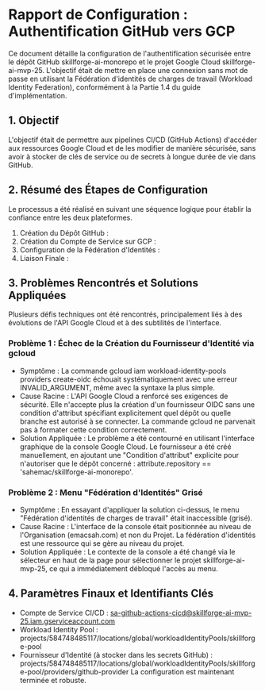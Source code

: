 # Rapport de Configuration : Authentification GitHub vers GCP

Ce document détaille la configuration de l'authentification sécurisée entre le dépôt GitHub skillforge-ai-monorepo et le projet Google Cloud skillforge-ai-mvp-25. L'objectif était de mettre en place une connexion sans mot de passe en utilisant la Fédération d'identités de charges de travail (Workload Identity Federation), conformément à la Partie 1.4 du guide d'implémentation.

## 1. Objectif

L'objectif était de permettre aux pipelines CI/CD (GitHub Actions) d'accéder aux ressources Google Cloud et de les modifier de manière sécurisée, sans avoir à stocker de clés de service ou de secrets à longue durée de vie dans GitHub.

## 2. Résumé des Étapes de Configuration

Le processus a été réalisé en suivant une séquence logique pour établir la confiance entre les deux plateformes.

1. Création du Dépôt GitHub :
1. Création du Compte de Service sur GCP :
1. Configuration de la Fédération d'Identités :
1. Liaison Finale :
## 3. Problèmes Rencontrés et Solutions Appliquées

Plusieurs défis techniques ont été rencontrés, principalement liés à des évolutions de l'API Google Cloud et à des subtilités de l'interface.

### Problème 1 : Échec de la Création du Fournisseur d'Identité via gcloud

- Symptôme : La commande gcloud iam workload-identity-pools providers create-oidc échouait systématiquement avec une erreur INVALID_ARGUMENT, même avec la syntaxe la plus simple.
- Cause Racine : L'API Google Cloud a renforcé ses exigences de sécurité. Elle n'accepte plus la création d'un fournisseur OIDC sans une condition d'attribut spécifiant explicitement quel dépôt ou quelle branche est autorisé à se connecter. La commande gcloud ne parvenait pas à formater cette condition correctement.
- Solution Appliquée : Le problème a été contourné en utilisant l'interface graphique de la console Google Cloud. Le fournisseur a été créé manuellement, en ajoutant une "Condition d'attribut" explicite pour n'autoriser que le dépôt concerné : attribute.repository == 'sahemac/skillforge-ai-monorepo'.
### Problème 2 : Menu "Fédération d'Identités" Grisé

- Symptôme : En essayant d'appliquer la solution ci-dessus, le menu "Fédération d'identités de charges de travail" était inaccessible (grisé).
- Cause Racine : L'interface de la console était positionnée au niveau de l'Organisation (emacsah.com) et non du Projet. La fédération d'identités est une ressource qui se gère au niveau du projet.
- Solution Appliquée : Le contexte de la console a été changé via le sélecteur en haut de la page pour sélectionner le projet skillforge-ai-mvp-25, ce qui a immédiatement débloqué l'accès au menu.
## 4. Paramètres Finaux et Identifiants Clés

- Compte de Service CI/CD : sa-github-actions-cicd@skillforge-ai-mvp-25.iam.gserviceaccount.com
- Workload Identity Pool : projects/584748485117/locations/global/workloadIdentityPools/skillforge-pool
- Fournisseur d'Identité (à stocker dans les secrets GitHub) : projects/584748485117/locations/global/workloadIdentityPools/skillforge-pool/providers/github-provider
La configuration est maintenant terminée et robuste.

